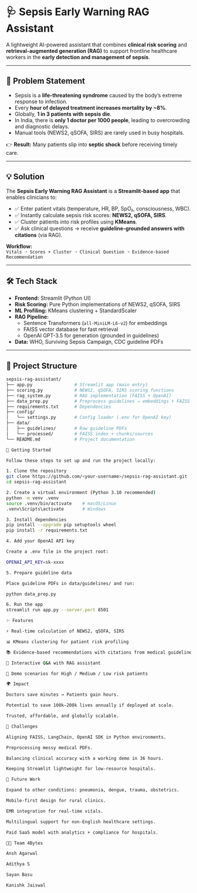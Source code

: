 # 🩺 Sepsis Early Warning RAG Assistant

A lightweight AI-powered assistant that combines **clinical risk scoring** and **retrieval-augmented generation (RAG)** to support frontline healthcare workers in the **early detection and management of sepsis**.

---

## 🚨 Problem Statement

- Sepsis is a **life-threatening syndrome** caused by the body’s extreme response to infection.  
- Every **hour of delayed treatment increases mortality by ~8%**.  
- Globally, **1 in 3 patients with sepsis die**.  
- In India, there is **only 1 doctor per 1000 people**, leading to overcrowding and diagnostic delays.  
- Manual tools (NEWS2, qSOFA, SIRS) are rarely used in busy hospitals.  

👉 **Result:** Many patients slip into **septic shock** before receiving timely care.

---

## 💡 Solution

The **Sepsis Early Warning RAG Assistant** is a **Streamlit-based app** that enables clinicians to:

- ✅ Enter patient vitals (temperature, HR, BP, SpO₂, consciousness, WBC).  
- ✅ Instantly calculate sepsis risk scores: **NEWS2, qSOFA, SIRS**.  
- ✅ Cluster patients into risk profiles using **KMeans**.  
- ✅ Ask clinical questions → receive **guideline-grounded answers with citations** (via RAG).  

**Workflow:**  
`Vitals ➝ Scores + Cluster ➝ Clinical Question ➝ Evidence-based Recommendation`

---

## 🛠 Tech Stack

- **Frontend:** Streamlit (Python UI)  
- **Risk Scoring:** Pure Python implementations of NEWS2, qSOFA, SIRS  
- **ML Profiling:** KMeans clustering + StandardScaler  
- **RAG Pipeline:**  
  - Sentence Transformers (`all-MiniLM-L6-v2`) for embeddings  
  - FAISS vector database for fast retrieval  
  - OpenAI GPT-3.5 for generation (grounded in guidelines)  
- **Data:** WHO, Surviving Sepsis Campaign, CDC guideline PDFs  

---

## 📂 Project Structure

```bash
sepsis-rag-assistant/
├── app.py                # Streamlit app (main entry)
├── scoring.py            # NEWS2, qSOFA, SIRS scoring functions
├── rag_system.py         # RAG implementation (FAISS + OpenAI)
├── data_prep.py          # Preprocess guidelines → embeddings + FAISS
├── requirements.txt      # Dependencies
├── config/
│   └── settings.py       # Config loader (.env for OpenAI key)
├── data/
│   ├── guidelines/       # Raw guideline PDFs
│   └── processed/        # FAISS index + chunks/sources
└── README.md             # Project documentation

🚀 Getting Started

Follow these steps to set up and run the project locally:

1. Clone the repository
git clone https://github.com/<your-username>/sepsis-rag-assistant.git
cd sepsis-rag-assistant

2. Create a virtual environment (Python 3.10 recommended)
python -m venv .venv
source .venv/bin/activate    # macOS/Linux
.venv\Scripts\activate       # Windows

3. Install dependencies
pip install --upgrade pip setuptools wheel
pip install -r requirements.txt

4. Add your OpenAI API key

Create a .env file in the project root:

OPENAI_API_KEY=sk-xxxx

5. Prepare guideline data

Place guideline PDFs in data/guidelines/ and run:

python data_prep.py

6. Run the app
streamlit run app.py --server.port 8501

✨ Features

⚡ Real-time calculation of NEWS2, qSOFA, SIRS

📊 KMeans clustering for patient risk profiling

📚 Evidence-based recommendations with citations from medical guidelines

💬 Interactive Q&A with RAG assistant

🧪 Demo scenarios for High / Medium / Low risk patients

🌍 Impact

Doctors save minutes → Patients gain hours.

Potential to save 100k–200k lives annually if deployed at scale.

Trusted, affordable, and globally scalable.

🧩 Challenges

Aligning FAISS, LangChain, OpenAI SDK in Python environments.

Preprocessing messy medical PDFs.

Balancing clinical accuracy with a working demo in 36 hours.

Keeping Streamlit lightweight for low-resource hospitals.

🔮 Future Work

Expand to other conditions: pneumonia, dengue, trauma, obstetrics.

Mobile-first design for rural clinics.

EMR integration for real-time vitals.

Multilingual support for non-English healthcare settings.

Paid SaaS model with analytics + compliance for hospitals.

👨‍💻 Team 4Bytes

Ansh Agarwal 

Adithya S 

Sayan Basu

Kanishk Jaiswal 
